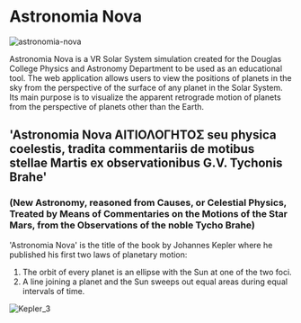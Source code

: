 # Astronomia Nova

![astronomia-nova](https://github.com/nagillimnayr/astronomia-nova/assets/118490362/3bfe9423-feff-45b6-8a97-890a9361edcd)

Astronomia Nova is a VR Solar System simulation created for the Douglas College Physics and Astronomy Department to be used as an educational tool. The web application allows users to view the positions of planets in the sky from the perspective of the surface of any planet in the Solar System. Its main purpose is to visualize the apparent retrograde motion of planets from the perspective of planets other than the Earth.

## 'Astronomia Nova ΑΙΤΙΟΛΟΓΗΤΟΣ seu physica coelestis, tradita commentariis de motibus stellae Martis ex observationibus G.V. Tychonis Brahe'
### (New Astronomy, reasoned from Causes, or Celestial Physics, Treated by Means of Commentaries on the Motions of the Star Mars, from the Observations of the noble Tycho Brahe)

'Astronomia Nova' is the title of the book by Johannes Kepler where he published his first two laws of planetary motion:
1. The orbit of every planet is an ellipse with the Sun at one of the two foci.
2. A line joining a planet and the Sun sweeps out equal areas during equal intervals of time.
  
![Kepler_3](https://github.com/nagillimnayr/astronomia-nova/assets/118490362/5f8ea883-70e5-4641-8685-bd3da6a36082)
